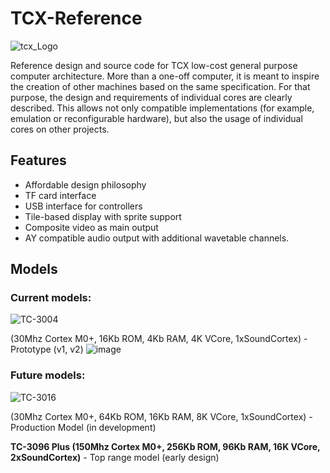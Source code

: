 # TCX-Reference

![tcx_Logo](https://user-images.githubusercontent.com/5050761/117586133-7e391880-b116-11eb-8d28-3e1a7bb58f7f.png)

Reference design and source code for TCX low-cost general purpose computer architecture. More than a one-off computer, it is meant to inspire the creation of other machines based on the same specification. For that purpose, the design and requirements of individual cores are clearly described. This allows not only compatible implementations (for example, emulation or reconfigurable hardware), but also the usage of individual cores on other projects.

## Features

- Affordable design philosophy
- TF card interface
- USB interface for controllers
- Tile-based display with sprite support
- Composite video as main output
- AY compatible audio output with additional wavetable channels.

## Models

### Current models:
![TC-3004](https://user-images.githubusercontent.com/5050761/117587756-b55ff780-b11f-11eb-823b-688853958600.png)

(30Mhz Cortex M0+, 16Kb ROM, 4Kb RAM, 4K VCore, 1xSoundCortex) - Prototype (v1, v2)
![image](https://user-images.githubusercontent.com/5050761/116898799-1cb90b80-ac37-11eb-92da-44ba474c4a2c.png)

### Future models:
![TC-3016](https://user-images.githubusercontent.com/5050761/117587784-d88aa700-b11f-11eb-993e-0adb01bb1103.png)

(30Mhz Cortex M0+, 64Kb ROM, 16Kb RAM, 8K VCore, 1xSoundCortex) - Production Model (in development)

**TC-3096 Plus (150Mhz Cortex M0+, 256Kb ROM, 96Kb RAM, 16K VCore, 2xSoundCortex)** - Top range model (early design)
